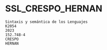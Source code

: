 # SSL_CRESPO_HERNAN

	Sintaxis y semántica de los Lenguajes
	K2054
	2023
	152.748-4
	CRESPO
	HERNAN
